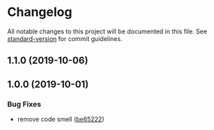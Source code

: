 # Changelog

All notable changes to this project will be documented in this file. See [standard-version](https://github.com/conventional-changelog/standard-version) for commit guidelines.

## 1.1.0 (2019-10-06)

## 1.0.0 (2019-10-01)


### Bug Fixes

* remove code smell ([be65222](https://github.com/loopingz/iam-policy-optimizer/commit/be65222))
